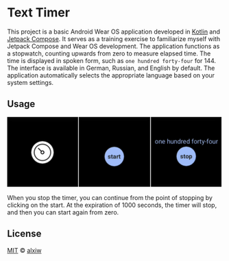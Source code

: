 # Text Timer

This project is a basic Android Wear OS application developed in [Kotlin](https://github.com/JetBrains/kotlin) and [Jetpack Compose](https://developer.android.com/compose). It serves as a training exercise to familiarize myself with Jetpack Compose and Wear OS development. The application functions as a stopwatch, counting upwards from zero to measure elapsed time. The time is displayed in spoken form, such as `one hundred forty-four` for 144. The interface is available in German, Russian, and English by default. The application automatically selects the appropriate language based on your system settings.

## Usage

<img src="img/sample.png" alt="drawing" width="500"/>

When you stop the timer, you can continue from the point of stopping by clicking on the start. At the expiration of 1000 seconds, the timer will stop, and then you can start again from zero.

## License

[MIT](LICENSE) © [alxiw](https://github.com/alxiw)
